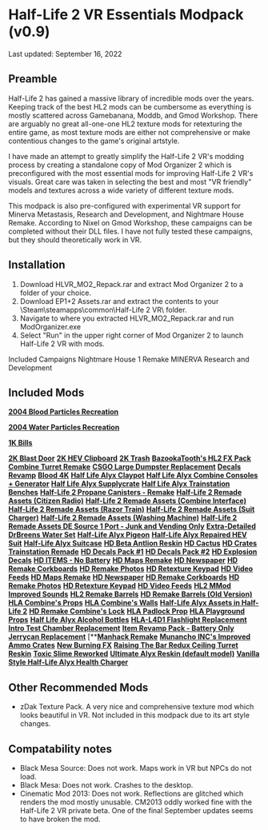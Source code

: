 # Half-Life 2 VR Essentials Modpack (v0.9)
Last updated: September 16, 2022 

## Preamble
Half-Life 2 has gained a massive library of incredible mods over the years.  Keeping track of the best HL2 mods can be cumbersome as everything is mostly scattered across Gamebanana, Moddb, and Gmod Workshop.  There are arguably no great all-one-one HL2 texture mods for retexturing the entire game, as most texture mods are either not comprehensive or make contentious changes to the game's original artstyle.  

I have made an attempt to greatly simplify the Half-Life 2 VR's modding process by creating a standalone copy of Mod Organizer 2 which is preconfigured with the most essential mods for improving Half-Life 2 VR's visuals.  Great care was taken in selecting the best and most "VR friendly" models and textures across a wide variety of different texture mods.  

This modpack is also pre-configured with experimental VR support for Minerva Metastasis, Research and Development, and Nightmare House Remake.  According to Nixel on Gmod Workshop, these campaigns can be completed without their DLL files.  I have not fully tested these campaigns, but they should theoretically work in VR. 

## Installation
1. Download HLVR_MO2_Repack.rar and extract Mod Organizer 2 to a folder of your choice.
2. Download EP1+2 Assets.rar and extract the contents to your \Steam\steamapps\common\Half-Life 2 VR\ folder.
3. Navigate to where you extracted HLVR_MO2_Repack.rar and run ModOrganizer.exe
4. Select "Run" in the upper right corner of Mod Organizer 2 to launch Half-Life 2 VR with mods.

Included Campaigns
Nightmare House 1 Remake
MINERVA
Research and Development

## Included Mods
[**2004 Blood Particles Recreation**](https://gamebanana.com/mods/369550)

[**2004 Water Particles Recreation**](https://gamebanana.com/mods/369550)

[**1K Bills**]()

[**2K Blast Door**]()
[**2K HEV Clipboard**]()
[**2K Trash**]()
[**BazookaTooth's HL2 FX Pack**]()
[**Combine Turret Remake**]()
[**CSGO Large Dumpster Replacement**]()
[**Decals Revamp**]()
[**Blood 4K**]()
[**Half Life Alyx Claypot**]()
[**Half Life Alyx Combine Consoles + Generator**]()
[**Half Life Alyx Supplycrate**]()
[**Half Life Alyx Trainstation Benches**]()
[**Half-Life 2 Propane Canisters - Remake**]()
[**Half-Life 2 Remade Assets (Citizen Radio)**]()
[**Half-Life 2 Remade Assets (Combine Interface)**]()
[**Half-Life 2 Remade Assets (Razor Train)**]()
[**Half-Life 2 Remade Assets (Suit Charger)**]()
[**Half-Life 2 Remade Assets (Washing Machine)**]()
[**Half-Life 2 Remade Assets DE Source 1 Port - Junk and Vending Only**]()
[**Extra-Detailed DrBreens Water Set**]()
[**Half-Life Alyx Pigeon**]()
[**Half-Life Alyx Repaired HEV Suit**]()
[**Half-Life Alyx Suitcase**]()
[**HD Beta Antlion Reskin**]()
[**HD Cactus**]()
[**HD Crates**]()
[**Trainstation Remade**]()
[**HD Decals Pack #1**]()
[**HD Decals Pack #2**]()
[**HD Explosion Decals**]()
[**HD ITEMS - No Battery**]()
[**HD Maps Remake**]()
[**HD Newspaper**]()
[**HD Remake Corkboards**]()
[**HD Remake Photos**]()
[**HD Retexture Keypad**]()
[**HD Video Feeds**]()
[**HD Maps Remake**]()
[**HD Newspaper**]()
[**HD Remake Corkboards**]()
[**HD Remake Photos**]()
[**HD Retexture Keypad**]()
[**HD Video Feeds**]()
[**HL2 MMod Improved Sounds**]()
[**HL2 Remake Barrels**]()
[**HD Remake Barrels (Old Version)**]()
[**HLA Combine's Props**]()
[**HLA Combine's Walls**]()
[**Half-Life Alyx Assets in Half-Life 2**]()
[**HD Remake Combine's Lock**]()
[**HLA Padlock Prop**]()
[**HLA Playground Props**]()
[**Half Life Alyx Alcohol Bottles**]()
[**HLA-L4D1 Flashlight Replacement**]()
[**Intro Test Chamber Replacement**]()
[**Item Revamp Pack - Battery Only**]()
[**Jerrycan Replacement**]()
[**[**Manhack Remake**]()
[**Munancho INC's Improved Ammo Crates**]()
[**New Burning FX**]()
[**Raising The Bar Redux Ceiling Turret Reskin**]()
[**Toxic Slime Reworked**]()
[**Ultimate Alyx Reskin (default model)**]()
[**Vanilla Style Half-Life Alyx Health Charger**]()

## Other Recommended Mods
- zDak Texture Pack.  A very nice and comprehensive texture mod which looks beautiful in VR.  Not included in this modpack due to its art style changes.

## Compatability notes
- Black Mesa Source:  Does not work.  Maps work in VR but NPCs do not load.
- Black Mesa: Does not work.  Crashes to the desktop.
- Cinematic Mod 2013: Does not work.  Reflections are glitched which renders the mod mostly unusable.  CM2013 oddly worked fine with the Half-Life 2 VR private beta.  One of the final September updates seems to have broken the mod.

